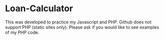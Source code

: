 # Loan-Calculator

This was developed to practice my Javascript and PHP. Github does not support PHP (static sites only). Please ask if you would like to see examples of my PHP code. 
